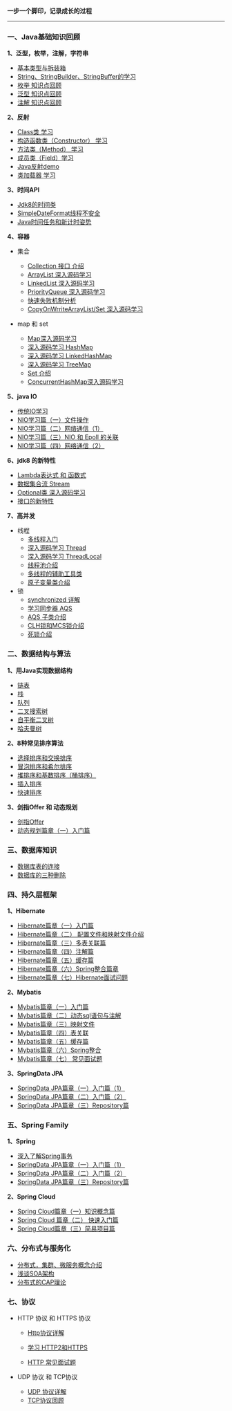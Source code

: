 **一步一个脚印，记录成长的过程**

------



### 一、Java基础知识回顾

**1、泛型，枚举，注解，字符串**

- [基本类型与拆装箱](https://github.com/jogin666/blog/blob/master/resource/java/基本类型与拆装箱.md)
- [String、StringBuilder、StringBuffer的学习](https://github.com/jogin666/blog/blob/master/resource/java/字符串比较.md)
- [枚举 知识点回顾](https://github.com/jogin666/blog/blob/master/resource/java/枚举.md)
- [泛型 知识点回顾](https://github.com/jogin666/blog/blob/master/resource/java/泛型.md)
- [注解 知识点回顾](https://github.com/jogin666/blog/blob/master/resource/java/注解.md)

**2、反射**

- [Class类 学习](https://github.com/jogin666/blog/blob/master/resource/java/反射/Class.md)
- [构造函数类（Constructor） 学习](https://github.com/jogin666/blog/blob/master/resource/java/反射/Constructor.md)
- [方法类（Method） 学习](https://github.com/jogin666/blog/blob/master/resource/java/反射/Method.md)
- [成员类（Field）学习](https://github.com/jogin666/blog/blob/master/resource/java/反射/Field.md)
- [Java反射demo](https://github.com/jogin666/blog/blob/master/resource/java/反射/反射.md)
- [类加载器 学习](https://github.com/jogin666/blog/blob/master/resource/java/反射/类加载器.md)

**3、时间API**

- <a href="https://github.com/jogin666/blog/blob/master/resource/java/时间API/Java时间类 简单学习.md">Jdk8的时间类</a>
- [SimpleDateFormat线程不安全](https://github.com/jogin666/blog/blob/master/resource/java/时间API/SimpleDateFormat线程不安全.md)
- [Java时间任务和新计时姿势](https://github.com/jogin666/blog/blob/master/resource/java/时间API/Java时间任务和计时.md)

**4、容器**

- 集合
  - [Collection 接口 介绍](https://github.com/jogin666/blog/blob/master/resource/java/集合/Collection.md)
  - [ArrayList 深入源码学习](https://github.com/jogin666/blog/blob/master/resource/java/集合/ArrayList.md)
  - [LinkedList 深入源码学习](https://github.com/jogin666/blog/blob/master/resource/java/集合/LinkedList.md)
  - [PriorityQueue 深入源码学习](https://github.com/jogin666/blog/blob/master/resource/java/集合/PriorityQueue.md)
  - [快速失败机制分析](https://github.com/jogin666/blog/blob/master/resource/java/集合/fast-fail.md)
  - [CopyOnWrriteArrayList/Set 深入源码学习](https://github.com/jogin666/blog/blob/master/resource/java/集合/CopyOnWriteArrayList(Set).md)

- map 和 set
  - <a href="https://github.com/jogin666/blog/blob/master/resource/java/map%20and%20set/Map.md">Map深入源码学习</a>
  - <a href="https://github.com/jogin666/blog/blob/master/resource/java/map and set/HashMap.md">深入源码学习 HashMap</a>
  - <a href="https://github.com/jogin666/blog/blob/master/resource/java/map%20and%20set/LinkedHashMap.md">深入源码学习 LinkedHashMap</a>
  - <a href="https://github.com/jogin666/blog/blob/master/resource/java/map%20and%20set/TreeMap.md">深入源码学习 TreeMap</a>
  - <a href="https://github.com/jogin666/blog/blob/master/resource/java/map%20and%20set/Set.md">Set 介绍</a>
  - <a href="https://github.com/jogin666/blog/blob/master/resource/java/map%20and%20set/ConcurrentHashMap.md">ConcurrentHashMap深入源码学习</a> 

**5、java IO**

- [传统IO学习](https://github.com/jogin666/blog/blob/master/resource/java/IO/传统IO系统学习.md)
- [NIO学习篇（一）文件操作](https://github.com/jogin666/blog/blob/master/resource/java/IO/NIO学习篇（一）文件操作.md)
- [NIO学习篇（二）网络通信（1）](https://github.com/jogin666/blog/blob/master/resource/java/IO/NIO学习篇（二）网络通信(1).md)
- [NIO学习篇（三）NIO 和 Epoll 的关联](https://github.com/jogin666/blog/blob/master/resource/java/IO/NIO学习篇（四）NIO%26epoll讲解.md)
- [NIO学习篇（四）网络通信（2）](https://github.com/jogin666/blog/blob/master/resource/java/IO/NIO学习篇（三）网络通信(2).md)

**6、jdk8 的新特性**

- [Lambda表达式 和 函数式](https://github.com/jogin666/blog/blob/master/resource/java/jdk8的新特性/Lambda和函数式.md)
- [数据集合流 Stream](https://github.com/jogin666/blog/blob/master/resource/java/jdk8的新特性/Stream.md)
- [Optional类 深入源码学习](https://github.com/jogin666/blog/blob/master/resource/java/jdk8的新特性/Optional.md)
- [接口的新特性](https://github.com/jogin666/blog/blob/master/resource/java/jdk8的新特性/接口的变化.md)

**7、高并发**

- 线程
  - [多线程入门](https://github.com/jogin666/blog/blob/master/resource/java/并发/多线程/多线程入门.md)
  - [深入源码学习 Thread](https://github.com/jogin666/blog/blob/master/resource/java/并发/多线程/Thread深入源码学习.md)
  - [深入源码学习 ThreadLocal](https://github.com/jogin666/blog/blob/master/resource/java/并发/多线程/LocalThread学习.md)
  - [线程池介绍](https://github.com/jogin666/blog/blob/master/resource/java/并发/多线程/线程池.md)
  - [多线程的辅助工具类](https://github.com/jogin666/blog/blob/master/resource/java/并发/多线程/多线程的辅助工具类.md)
  - [原子变量类介绍](https://github.com/jogin666/blog/blob/master/resource/java/并发/多线程/原子变量类(Atomic)学习.md)
- 锁
  - [synchronized 详解](https://github.com/jogin666/blog/blob/master/resource/java/并发/锁/synchronized详解.md)
  - [学习同步器 AQS](https://github.com/jogin666/blog/blob/master/resource/java/并发/锁/AbstractQueuedSynchronizer详解.md)
  - [AQS 子类介绍](https://github.com/jogin666/blog/blob/master/resource/java/并发/锁/AQS子锁介绍.md)
  - [CLH锁和MCS锁介绍](https://github.com/jogin666/blog/blob/master/resource/java/并发/锁/CLH锁和MCS锁.md)
  - [死锁介绍](https://github.com/jogin666/blog/blob/master/resource/java/并发/锁/死锁介绍.md)



### 二、数据结构与算法

**1、用Java实现数据结构**

- [链表](https://github.com/jogin666/blog/blob/master/resource/数据结构/链表.md)
- [栈](https://github.com/jogin666/blog/blob/master/resource/数据结构/栈.md)
- [队列](https://github.com/jogin666/blog/blob/master/resource/数据结构/队列.md)
- [二叉搜索树](https://github.com/jogin666/blog/blob/master/resource/数据结构/二叉排序树.md)
- [自平衡二叉树](https://github.com/jogin666/blog/blob/master/resource/数据结构/自平衡二叉树.md)
- [哈夫曼树](https://github.com/jogin666/blog/blob/master/resource/数据结构/哈夫曼树.md)

**2、8种常见排序算法**

- [选择排序和交换排序](https://github.com/jogin666/Solution/blob/master/8种排序算法/select和swap.md)
- [冒泡排序和希尔排序](https://github.com/jogin666/Solution/blob/master/8种排序算法/bubble和shell.md)
- [堆排序和基数排序（桶排序）](https://github.com/jogin666/Solution/blob/master/8种排序算法/heap和base.md)
- [插入排序](https://github.com/jogin666/Solution/blob/master/8种排序算法/insert.md)
- [快速排序](https://github.com/jogin666/Solution/blob/master/8种排序算法/quick.md)

**3、剑指Offer 和 动态规划**

- [剑指Offer](https://github.com/jogin666/Solution)
- [动态规划篇章（一）入门篇](https://github.com/jogin666/Solution/blob/master/动态规划/动态规划篇章（一）入门篇.md)



### 三、数据库知识

- [数据库表的连接](https://github.com/jogin666/blog/blob/master/resource/数据库知识/数据库表的连接.md)
- [数据库的三种删除](https://github.com/jogin666/blog/blob/master/resource/数据库知识/数据库的三种删除方式.md)



### 四、持久层框架

**1、Hibernate**

- [Hibernate篇章（一）入门篇](https://github.com/jogin666/blog/blob/master/resource/持久层框架/Hibernate/Hibernate篇章（一）入门篇.md)
- [Hibernate篇章（二） 配置文件和映射文件介绍](https://github.com/jogin666/blog/blob/master/resource/持久层框架/Hibernate/Hibernate篇章（二）配置、映射文件篇.md)
- [Hibernate篇章（三）多表关联篇](https://github.com/jogin666/blog/blob/master/resource/持久层框架/Hibernate/Hibernate篇章（三）多表关联篇.md)
- [Hibernate篇章（四）注解篇](https://github.com/jogin666/blog/blob/master/resource/持久层框架/Hibernate/Hibernate篇章（四）注解篇.md)
- [Hibernate篇章（五）缓存篇](https://github.com/jogin666/blog/blob/master/resource/持久层框架/Hibernate/Hibernate篇章（五）缓存篇.md)
- [Hibernate篇章（六）Spring整合篇章](https://github.com/jogin666/blog/blob/master/resource/持久层框架/Hibernate/Hibernate篇章（六）Spring整合篇章.md)
- [Hibernate篇章（七）Hibernate面试问题](https://github.com/jogin666/blog/blob/master/resource/持久层框架/Hibernate/Hibernate篇章（七）面试问题.md)

**2、Mybatis**

- [Mybatis篇章（一）入门篇](https://github.com/jogin666/blog/blob/master/resource/持久层框架/Mybatis/Mybatis篇章（一）入门篇.md)
- [Mybatis篇章（二）动态sql语句与注解](https://github.com/jogin666/blog/blob/master/resource/持久层框架/Mybatis/Mybatis篇章（二）动态sql与注解.md)
- [Mybatis篇章（三）映射文件](https://github.com/jogin666/blog/blob/master/resource/持久层框架/Mybatis/Mybatis篇章（三）映射文件.md)
- [Mybatis篇章（四）表关联](https://github.com/jogin666/blog/blob/master/resource/持久层框架/Mybatis/Mybatis篇章（四）表关联.md)
- [Mybatis篇章（五）缓存篇](https://github.com/jogin666/blog/blob/master/resource/持久层框架/Mybatis/Mybatis篇章（五）缓存篇.md)
- [Mybatis篇章（六）Spring整合](https://github.com/jogin666/blog/blob/master/resource/持久层框架/Mybatis/Mybatis篇章（六）spring整合.md)
- [Mybatis篇章（七） 常见面试题](https://github.com/jogin666/blog/blob/master/resource/持久层框架/Mybatis/Mybatis篇章（七）面试题.md)

**3、SpringData JPA**

- <a href="https://github.com/jogin666/blog/blob/master/resource/spring%20family/spring/SpringData%20JPA%E7%AF%87%E7%AB%A0%EF%BC%88%E4%B8%80%EF%BC%89%E5%85%A5%E9%97%A8%E7%AF%87%EF%BC%881%EF%BC%89.md">SpringData JPA篇章（一）入门篇（1）</a>
- <a href="https://github.com/jogin666/blog/blob/master/resource/spring%20family/spring/SpringData%20JPA%E7%AF%87%E7%AB%A0%EF%BC%88%E4%BA%8C%EF%BC%89%E5%85%A5%E9%97%A8%E7%AF%87%EF%BC%882%EF%BC%89.md">SpringData JPA篇章（二）入门篇（2）</a>
- <a href="https://github.com/jogin666/blog/blob/master/resource/spring%20family/spring/SpringData%20JPA%E7%AF%87%E7%AB%A0%EF%BC%88%E4%B8%89%EF%BC%89Repository%E7%AF%87.md">SpringData JPA篇章（三）Repository篇</a>



### 五、Spring Family

**1、Spring**

- <a href="https://github.com/jogin666/blog/blob/master/resource/spring%20family/spring/%E6%B7%B1%E5%85%A5%E4%BA%86%E8%A7%A3Spring%E7%9A%84%E4%BA%8B%E5%8A%A1.md">深入了解Spring事务</a>
- <a href="https://github.com/jogin666/blog/blob/master/resource/spring%20family/spring/SpringData%20JPA%E7%AF%87%E7%AB%A0%EF%BC%88%E4%B8%80%EF%BC%89%E5%85%A5%E9%97%A8%E7%AF%87%EF%BC%881%EF%BC%89.md">SpringData JPA篇章（一）入门篇（1）</a>
- <a href="https://github.com/jogin666/blog/blob/master/resource/spring%20family/spring/SpringData%20JPA%E7%AF%87%E7%AB%A0%EF%BC%88%E4%BA%8C%EF%BC%89%E5%85%A5%E9%97%A8%E7%AF%87%EF%BC%882%EF%BC%89.md">SpringData JPA篇章（二）入门篇（2）</a>
- <a href="https://github.com/jogin666/blog/blob/master/resource/spring%20family/spring/SpringData%20JPA%E7%AF%87%E7%AB%A0%EF%BC%88%E4%B8%89%EF%BC%89Repository%E7%AF%87.md">SpringData JPA篇章（三）Repository篇</a>

**2、Spring Cloud**

- <a href="https://github.com/jogin666/blog/blob/master/resource/spring%20family/spring%20cloud/Spring%20Cloud%20%E7%AF%87%E7%AB%A0%EF%BC%88%E4%B8%80%EF%BC%89%E7%9F%A5%E8%AF%86%E6%A6%82%E5%BF%B5%E7%AF%87.md">Spring Cloud篇章（一）知识概念篇</a>
- <a href="https://github.com/jogin666/blog/blob/master/resource/spring%20family/spring%20cloud/Spring%20Cloud%20%E7%AF%87%E7%AB%A0%EF%BC%88%E4%BA%8C%EF%BC%89%E5%BF%AB%E9%80%9F%E5%85%A5%E9%97%A8%E7%AF%87.md">Spring Cloud 篇章（二） 快速入门篇</a>
- <a href="https://github.com/jogin666/microservicecloud">Spring Cloud篇章（三）简易项目篇</a>



### 六、分布式与服务化

- [分布式，集群、微服务概念介绍](https://github.com/jogin666/blog/blob/master/resource/分布式和服务化概念/分布式，集群、微服务概念介绍.md)
- [浅谈SOA架构](https://github.com/jogin666/blog/blob/master/resource/分布式和服务化概念/浅谈SOA架构.md)
- [分布式的CAP理论](https://github.com/jogin666/blog/blob/master/resource/分布式和服务化概念/CAP理论.md)



### 七、协议

- HTTP 协议 和 HTTPS 协议

  - <a href="https://github.com/jogin666/blog/blob/master/resource/%E5%8D%8F%E8%AE%AE/HTTP%20%E5%8D%8F%E8%AE%AE%E8%AF%A6%E8%A7%A3.md">Http协议详解</a>

  - <a href="https://github.com/jogin666/blog/blob/master/resource/%E5%8D%8F%E8%AE%AE/%E5%AD%A6%E4%B9%A0%20HTTP2%20%E5%92%8C%20HTTPS.md">学习 HTTP2和HTTPS</a>

  - <a href="https://github.com/jogin666/blog/blob/master/resource/%E5%8D%8F%E8%AE%AE/HTTP%20%E5%B8%B8%E8%A7%81%E9%9D%A2%E8%AF%95%E9%A2%98.md">HTTP 常见面试题</a>

    

- UDP 协议 和 TCP协议

  - <a href="https://github.com/jogin666/blog/blob/master/resource/%E5%8D%8F%E8%AE%AE/UDP%20%E5%8D%8F%E8%AE%AE%E8%AF%A6%E8%A7%A3.md">UDP 协议详解</a>
  - <a href="https://github.com/jogin666/blog/blob/master/resource/%E5%8D%8F%E8%AE%AE/TCP%20%E5%8D%8F%E8%AE%AE%E8%AF%A6%E8%A7%A3.md">TCP协议回顾</a>
